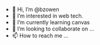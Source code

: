 - 👋 Hi, I’m @bzowen
- 👀 I’m interested in web tech.
- 🌱 I’m currently learning canvas
- 💞️ I’m looking to collaborate on ...
- 📫 How to reach me ...

<!---
bzowen/bzowen is a ✨ special ✨ repository because its `README.md` (this file) appears on your GitHub profile.
You can click the Preview link to take a look at your changes.
--->
